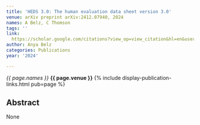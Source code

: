 ```yaml
---
title: 'HEDS 3.0: The human evaluation data sheet version 3.0'
venue: arXiv preprint arXiv:2412.07940, 2024
names: A Belz, C Thomson
tags: ''
link: 
  https://scholar.google.com/citations?view_op=view_citation&hl=en&user=trwwiW4AAAAJ&pagesize=100&sortby=pubdate&citation_for_view=trwwiW4AAAAJ:i2xiXl-TujoC
author: Anya Belz
categories: Publications
year: '2024'

---
```


*{{ page.names }}*
**{{ page.venue }}**
{% include display-publication-links.html pub=page %}
## Abstract

None